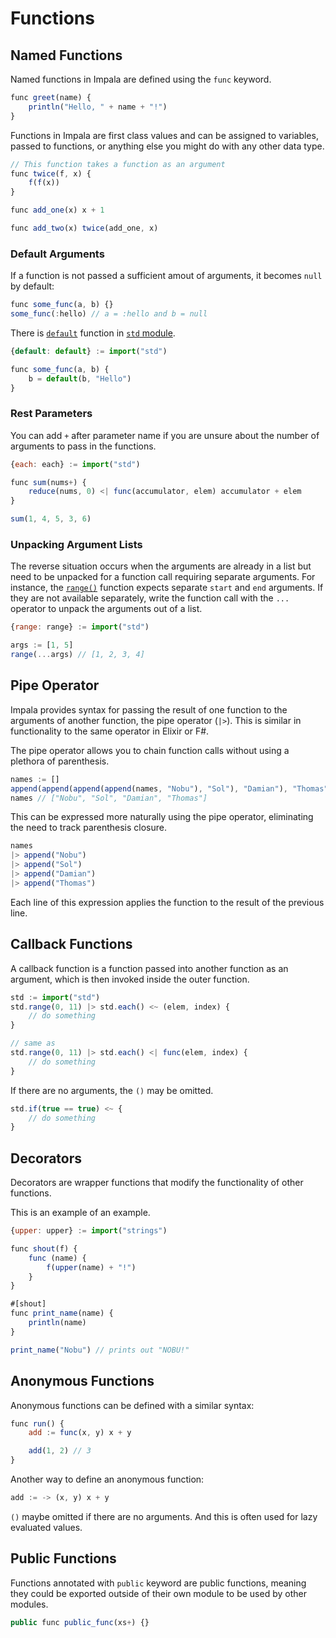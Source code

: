 # Functions

## Named Functions
Named functions in Impala are defined using the `func` keyword.
```js
func greet(name) {
    println("Hello, " + name + "!")
}
```

Functions in Impala are first class values and can be assigned to variables, passed to functions, or anything else you might do with any other data type.
```js
// This function takes a function as an argument
func twice(f, x) {
    f(f(x))
}

func add_one(x) x + 1

func add_two(x) twice(add_one, x)
```

### Default Arguments
If a function is not passed a sufficient amout of arguments, it becomes `null` by default:
```js
func some_func(a, b) {}
some_func(:hello) // a = :hello and b = null
```
There is [`default`](./library/std.md#defaultx-base) function in [`std` module](./library/std.md).
```js
{default: default} := import("std")

func some_func(a, b) {
    b = default(b, "Hello")
}
```

### Rest Parameters
You can add `+` after parameter name if you are unsure about the number of arguments to pass in the functions.
```js
{each: each} := import("std")

func sum(nums+) {
    reduce(nums, 0) <| func(accumulator, elem) accumulator + elem
}

sum(1, 4, 5, 3, 6)
```

### Unpacking Argument Lists
The reverse situation occurs when the arguments are already in a list but need to be unpacked for a function call requiring separate arguments.
For instance, the [`range()`](./library/std.md#rangestart-end-step) function expects separate `start` and `end` arguments.
If they are not available separately, write the function call with the `...` operator to unpack the arguments out of a list.
```js
{range: range} := import("std")

args := [1, 5]
range(...args) // [1, 2, 3, 4]
```

## Pipe Operator
Impala provides syntax for passing the result of one function to the arguments of another function, the pipe operator (`|>`).
This is similar in functionality to the same operator in Elixir or F#.

The pipe operator allows you to chain function calls without using a plethora of parenthesis.
```js
names := []
append(append(append(append(names, "Nobu"), "Sol"), "Damian"), "Thomas")
names // ["Nobu", "Sol", "Damian", "Thomas"]
```
This can be expressed more naturally using the pipe operator, eliminating the need to track parenthesis closure.
```js
names
|> append("Nobu")
|> append("Sol")
|> append("Damian")
|> append("Thomas")
```
Each line of this expression applies the function to the result of the previous line.

## Callback Functions
A callback function is a function passed into another function as an argument, which is then invoked inside the outer function.
```js
std := import("std")
std.range(0, 11) |> std.each() <~ (elem, index) {
    // do something
}

// same as 
std.range(0, 11) |> std.each() <| func(elem, index) {
    // do something
}
```
If there are no arguments, the `()` may be omitted.
```js
std.if(true == true) <~ {
    // do something
}
```

## Decorators
Decorators are wrapper functions that modify the functionality of other functions.

This is an example of an example.
```js
{upper: upper} := import("strings")

func shout(f) {
    func (name) {
        f(upper(name) + "!")
    }
}

#[shout]
func print_name(name) {
    println(name)
}

print_name("Nobu") // prints out "NOBU!"
```

## Anonymous Functions
Anonymous functions can be defined with a similar syntax:
```js
func run() {
    add := func(x, y) x + y

    add(1, 2) // 3
}
```
Another way to define an anonymous function:
```js
add := -> (x, y) x + y
```
`()` maybe omitted if there are no arguments. And this is often used for lazy evaluated values.

## Public Functions
Functions annotated with `public` keyword are public functions, meaning they could be exported outside of their own module to be used by other modules.
```js
public func public_func(xs+) {}
```
